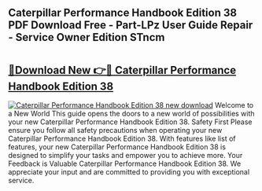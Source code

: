 ## Caterpillar Performance Handbook Edition 38 PDF Download Free - Part-LPz User Guide Repair - Service Owner Edition STncm

# <h2><a href="http://bc63346.oget.top/?id=Caterpillar+Performance+Handbook+Edition+38">🔗Download New 👉🔴 Caterpillar Performance Handbook Edition 38</a></h2>

[![Caterpillar Performance Handbook Edition 38 new download](https://i.imgur.com/5g1atiW.png)](http://bc63346.oget.top/?id=Caterpillar+Performance+Handbook+Edition+38)
Welcome to a New World This guide opens the doors to a new world of possibilities with your new Caterpillar Performance Handbook Edition 38. Safety First Please ensure you follow all safety precautions when operating your new Caterpillar Performance Handbook Edition 38. With features like list of features, your new Caterpillar Performance Handbook Edition 38 is designed to simplify your tasks and empower you to achieve more. Your Feedback is Valuable Caterpillar Performance Handbook Edition 38. We appreciate your input and are committed to providing you with exceptional service.
